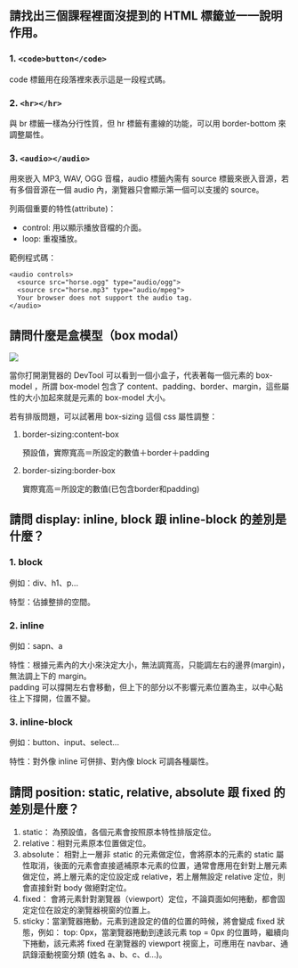 ## 請找出三個課程裡面沒提到的 HTML 標籤並一一說明作用。

### 1. `<code>button</code>` 

code 標籤用在段落裡來表示這是一段程式碼。

### 2. `<hr></hr>` 

與 br 標籤一樣為分行性質，但 hr 標籤有畫線的功能，可以用 border-bottom 來調整屬性。

### 3. `<audio></audio>`

用來嵌入 MP3, WAV, OGG 音檔，audio 標籤內需有 source 標籤來嵌入音源，若有多個音源在一個 audio 內，瀏覽器只會顯示第一個可以支援的 source。

列兩個重要的特性(attribute)：

* control: 用以顯示播放音檔的介面。
*  loop: 重複播放。

範例程式碼：

```
<audio controls>
  <source src="horse.ogg" type="audio/ogg">
  <source src="horse.mp3" type="audio/mpeg">
  Your browser does not support the audio tag.
</audio>
```

## 請問什麼是盒模型（box modal）

![](https://guxinyan.github.io/blogImg/%E6%A0%87%E5%87%86%E7%9B%92%E6%A8%A1%E5%9E%8B.png)

當你打開瀏覽器的 DevTool 可以看到一個小盒子，代表著每一個元素的 box-model ，所謂 box-model 包含了 content、padding、border、margin，這些屬性的大小加起來就是元素的 box-model 大小。

若有排版問題，可以試著用 box-sizing 這個 css 屬性調整：
1. border-sizing:content-box

    預設值，實際寬高＝所設定的數值＋border＋padding

2. border-sizing:border-box
    
    實際寬高＝所設定的數值(已包含border和padding)


## 請問 display: inline, block 跟 inline-block 的差別是什麼？

### 1. block

例如：div、h1、p...

特型：佔據整排的空間。

### 2. inline

例如：sapn、a

特性：根據元素內的大小來決定大小，無法調寬高，只能調左右的邊界(margin)，無法調上下的 margin。<br>
padding 可以撐開左右會移動，但上下的部分以不影響元素位置為主，以中心點往上下撐開，位置不變。

### 3. inline-block

例如：button、input、select...

特性：對外像 inline 可併排、對內像 block 可調各種屬性。

## 請問 position: static, relative, absolute 跟 fixed 的差別是什麼？

1. static： 為預設值，各個元素會按照原本特性排版定位。
2. relative：相對元素原本位置做定位。
3. absolute： 相對上一層非 static 的元素做定位，會將原本的元素的 static 屬性取消，後面的元素會直接遞補原本元素的位置，通常會應用在針對上層元素做定位，將上層元素的定位設定成 relative，若上層無設定 relative 定位，則會直接針對 body 做絕對定位。
4. fixed： 會將元素針對瀏覽器（viewport）定位，不論頁面如何捲動，都會固定定位在設定的瀏覽器視窗的位置上。
5. sticky：當瀏覽器捲動，元素到達設定的值的位置的時候，將會變成 fixed 狀態，例如： top: 0px，當瀏覽器捲動到達該元素 top = 0px 的位置時，繼續向下捲動，該元素將 fixed 在瀏覽器的 viewport 視窗上，可應用在 navbar、通訊錄滾動視窗分類 (姓名 a、b、c、d...)。
